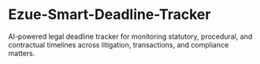 # Ezue-Smart-Deadline-Tracker
AI-powered legal deadline tracker for monitoring statutory, procedural, and contractual timelines across litigation, transactions, and compliance matters.
